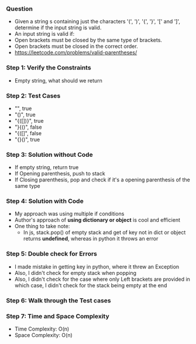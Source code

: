 ### Question

* Given a string s containing just the characters '(', ')', '{', '}', '[' and ']', determine if the input string is valid.
* An input string is valid if:
* Open brackets must be closed by the same type of brackets.
* Open brackets must be closed in the correct order.
* https://leetcode.com/problems/valid-parentheses/

### Step 1: Verify the Constraints

* Empty string, what should we return

### Step 2: Test Cases

* "", true
* "()", true
* "{([])}", true
* "}{()", false
* "{([]", false
* "{}()", true

### Step 3: Solution without Code

* If empty string, return true
* If Opening parenthesis, push to stack
* If Closing parenthesis, pop and check if it's a opening parenthesis of the same type

### Step 4: Solution with Code

* My approach was using multiple if conditions
* Author's approach of **using dictionary or object** is cool and efficient
* One thing to take note:
  * In js, stack.pop() of empty stack and get of key not in dict or object returns **undefined**, whereas in python it throws an error

### Step 5: Double check for Errors

* I made mistake in getting key in python, where it threw an Exception
* Also, I didn't check for empty stack when popping
* Also, I didn't check for the case where only Left brackets are provided in which case, I didn't check for the stack being empty at the end

### Step 6: Walk through the Test cases

### Step 7: Time and Space Complexity
* Time Complexity: O(n)
* Space Complexity: O(n)